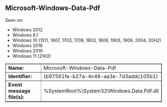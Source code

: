 ## Microsoft-Windows-Data-Pdf

Seen on:
* Windows 2012
* Windows 8.1
* Windows 10 (1511, 1607, 1703, 1709, 1803, 1809, 1903, 1909, 2004, 20H2)
* Windows 2016
* Windows 2019
* Windows 11 (21H2)

<table border="1" class="docutils">
  <tbody>
    <tr>
      <td><b>Name:</b></td>
      <td>Microsoft-Windows-Data-Pdf</td>
    </tr>
    <tr>
      <td><b>Identifier:</b></td>
      <td>{b97561fe-b27a-4c48-aa3e-7d3addc105b1}</td>
    </tr>
    <tr>
      <td><b>Event message file(s):</b></td>
      <td>%SystemRoot%\System32\Windows.Data.Pdf.dll</td>
    </tr>
  </tbody>
</table>

&nbsp;

